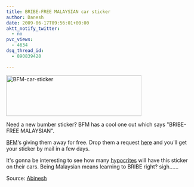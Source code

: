 ```yaml
---
title: BRIBE-FREE MALAYSIAN car sticker
author: Danesh
date: 2009-06-17T09:56:01+00:00
aktt_notify_twitter:
  - no
pvc_views:
  - 4634
dsq_thread_id:
  - 890839428

---
```

[<img loading="lazy" class="alignnone size-full wp-image-1519" title="BFM-car-sticker" src="/wp-content/uploads/2009/06/BFM-car-sticker.jpg" alt="BFM-car-sticker" width="362" height="109" />][1]

Need a new bumber sticker? BFM has a cool one out which says "BRIBE-FREE MALAYSIAN".

[BFM][2]&#8216;s giving them away for free. Drop them a request [here][3] and you'll get your sticker by mail in a few days.

It's gonna be interesting to see how many [hypocrites][4] will have this sticker on their cars. Being Malaysian means learning to BRIBE right? sigh&#8230;&#8230;

Source: [Abinesh][5]

<div id="_mcePaste" style="overflow: hidden; position: absolute; left: -10000px; top: 0px; width: 1px; height: 1px;">
  <h1 id="query_h1" class="query_h1">
    hypocrite
  </h1>
</div>

 [1]: /wp-content/uploads/2009/06/BFM-car-sticker.jpg
 [2]: http://www.bfm.my/
 [3]: http://www.bfm.my/276.html
 [4]: http://dictionary.reference.com/browse/hypocrite
 [5]: http://www.abinesh.com/delirium/posts/a-car-sticker-all-malaysians-need/
